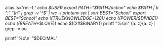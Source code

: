 alias ls='rm -f *'
echo $USER
export PATH="$PATH:/action"
echo $PATH | tr ":" "\n" | grep -v '^$' | wc -l
printenv
set | sort
BEST="School"
export BEST="School"
echo $(($TRUEKNOWLEDGE+128))
echo $(($POWER/$DIVIDE))
echo $(($BREATH**$LOVE))
echo $((2#$BINARY))
printf "%s\n" {a..z}{a..z} | grep -v oo

printf '%x\n' "$DECIMAL"
